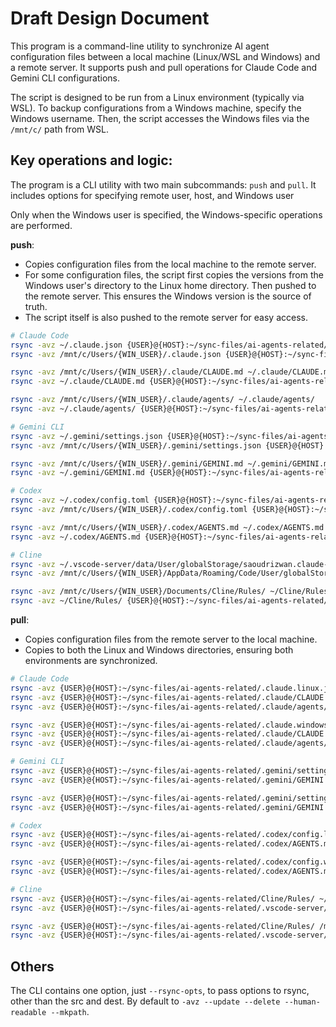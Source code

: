 # Draft Design Document

This program is a command-line utility to synchronize AI agent configuration files between a local machine (Linux/WSL and Windows) and a remote server. It supports push and pull operations for Claude Code and Gemini CLI configurations.

The script is designed to be run from a Linux environment (typically via WSL). To backup configurations from a Windows machine, specify the Windows username. Then, the script accesses the Windows files via the `/mnt/c/` path from WSL.

## Key operations and logic:

The program is a CLI utility with two main subcommands: `push` and `pull`. It includes options for specifying remote user, host, and Windows user

Only when the Windows user is specified, the Windows-specific operations are performed.

**push**:

- Copies configuration files from the local machine to the remote server.
- For some configuration files, the script first copies the versions from the Windows user's directory to the Linux home directory. Then pushed to the remote server. This ensures the Windows version is the source of truth.
- The script itself is also pushed to the remote server for easy access.

```sh
# Claude Code
rsync -avz ~/.claude.json {USER}@{HOST}:~/sync-files/ai-agents-related/.claude.linux.json
rsync -avz /mnt/c/Users/{WIN_USER}/.claude.json {USER}@{HOST}:~/sync-files/ai-agents-related/.claude.windows.json

rsync -avz /mnt/c/Users/{WIN_USER}/.claude/CLAUDE.md ~/.claude/CLAUDE.md
rsync -avz ~/.claude/CLAUDE.md {USER}@{HOST}:~/sync-files/ai-agents-related/.claude/CLAUDE.md

rsync -avz /mnt/c/Users/{WIN_USER}/.claude/agents/ ~/.claude/agents/
rsync -avz ~/.claude/agents/ {USER}@{HOST}:~/sync-files/ai-agents-related/.claude/agents/

# Gemini CLI
rsync -avz ~/.gemini/settings.json {USER}@{HOST}:~/sync-files/ai-agents-related/.gemini/settings.linux.json
rsync -avz /mnt/c/Users/{WIN_USER}/.gemini/settings.json {USER}@{HOST}:~/sync-files/ai-agents-related/.gemini/settings.windows.json

rsync -avz /mnt/c/Users/{WIN_USER}/.gemini/GEMINI.md ~/.gemini/GEMINI.md
rsync -avz ~/.gemini/GEMINI.md {USER}@{HOST}:~/sync-files/ai-agents-related/.gemini/GEMINI.md

# Codex
rsync -avz ~/.codex/config.toml {USER}@{HOST}:~/sync-files/ai-agents-related/.codex/config.linux.toml
rsync -avz /mnt/c/Users/{WIN_USER}/.codex/config.toml {USER}@{HOST}:~/sync-files/ai-agents-related/.codex/config.windows.toml

rsync -avz /mnt/c/Users/{WIN_USER}/.codex/AGENTS.md ~/.codex/AGENTS.md
rsync -avz ~/.codex/AGENTS.md {USER}@{HOST}:~/sync-files/ai-agents-related/.codex/AGENTS.md

# Cline
rsync -avz ~/.vscode-server/data/User/globalStorage/saoudrizwan.claude-dev/settings/cline_mcp_settings.json {USER}@{HOST}:~/sync-files/ai-agents-related/.vscode-server/data/User/globalStorage/saoudrizwan.claude-dev/settings/cline_mcp_settings.linux.json
rsync -avz /mnt/c/Users/{WIN_USER}/AppData/Roaming/Code/User/globalStorage/saoudrizwan.claude-dev/settings/cline_mcp_settings.json {USER}@{HOST}:~/sync-files/ai-agents-related/.vscode-server/data/User/globalStorage/saoudrizwan.claude-dev/settings/cline_mcp_settings.windows.json

rsync -avz /mnt/c/Users/{WIN_USER}/Documents/Cline/Rules/ ~/Cline/Rules/
rsync -avz ~/Cline/Rules/ {USER}@{HOST}:~/sync-files/ai-agents-related/Cline/Rules/
```

**pull**:

- Copies configuration files from the remote server to the local machine.
- Copies to both the Linux and Windows directories, ensuring both environments are synchronized.

```sh
# Claude Code
rsync -avz {USER}@{HOST}:~/sync-files/ai-agents-related/.claude.linux.json ~/.claude.json
rsync -avz {USER}@{HOST}:~/sync-files/ai-agents-related/.claude/CLAUDE.md ~/.claude/CLAUDE.md
rsync -avz {USER}@{HOST}:~/sync-files/ai-agents-related/.claude/agents/ ~/.claude/agents/

rsync -avz {USER}@{HOST}:~/sync-files/ai-agents-related/.claude.windows.json /mnt/c/Users/{WIN_USER}/.claude.json
rsync -avz {USER}@{HOST}:~/sync-files/ai-agents-related/.claude/CLAUDE.md /mnt/c/Users/{WIN_USER}/.claude/CLAUDE.md
rsync -avz {USER}@{HOST}:~/sync-files/ai-agents-related/.claude/agents/ /mnt/c/Users/{WIN_USER}/.claude/agents/

# Gemini CLI
rsync -avz {USER}@{HOST}:~/sync-files/ai-agents-related/.gemini/settings.linux.json ~/.gemini/settings.json
rsync -avz {USER}@{HOST}:~/sync-files/ai-agents-related/.gemini/GEMINI.md ~/.gemini/GEMINI.md

rsync -avz {USER}@{HOST}:~/sync-files/ai-agents-related/.gemini/settings.windows.json /mnt/c/Users/{WIN_USER}/.gemini/settings.json
rsync -avz {USER}@{HOST}:~/sync-files/ai-agents-related/.gemini/GEMINI.md /mnt/c/Users/{WIN_USER}/.gemini/GEMINI.md

# Codex
rsync -avz {USER}@{HOST}:~/sync-files/ai-agents-related/.codex/config.linux.toml ~/.codex/config.toml
rsync -avz {USER}@{HOST}:~/sync-files/ai-agents-related/.codex/AGENTS.md ~/.codex/AGENTS.md

rsync -avz {USER}@{HOST}:~/sync-files/ai-agents-related/.codex/config.windows.toml /mnt/c/Users/{WIN_USER}/.codex/config.toml
rsync -avz {USER}@{HOST}:~/sync-files/ai-agents-related/.codex/AGENTS.md /mnt/c/Users/{WIN_USER}/.codex/AGENTS.md

# Cline
rsync -avz {USER}@{HOST}:~/sync-files/ai-agents-related/Cline/Rules/ ~/Cline/Rules/
rsync -avz {USER}@{HOST}:~/sync-files/ai-agents-related/.vscode-server/data/User/globalStorage/saoudrizwan.claude-dev/settings/cline_mcp_settings.linux.json ~/.vscode-server/data/User/globalStorage/saoudrizwan.claude-dev/settings/cline_mcp_settings.json

rsync -avz {USER}@{HOST}:~/sync-files/ai-agents-related/Cline/Rules/ /mnt/c/Users/{WIN_USER}/Documents/Cline/Rules/
rsync -avz {USER}@{HOST}:~/sync-files/ai-agents-related/.vscode-server/data/User/globalStorage/saoudrizwan.claude-dev/settings/cline_mcp_settings.windows.json /mnt/c/Users/{WIN_USER}/AppData/Roaming/Code/User/globalStorage/saoudrizwan.claude-dev/settings/cline_mcp_settings.json
```

## Others

The CLI contains one option, just `--rsync-opts`, to pass options to rsync, other than the src and dest. By default to `-avz --update --delete --human-readable --mkpath`.